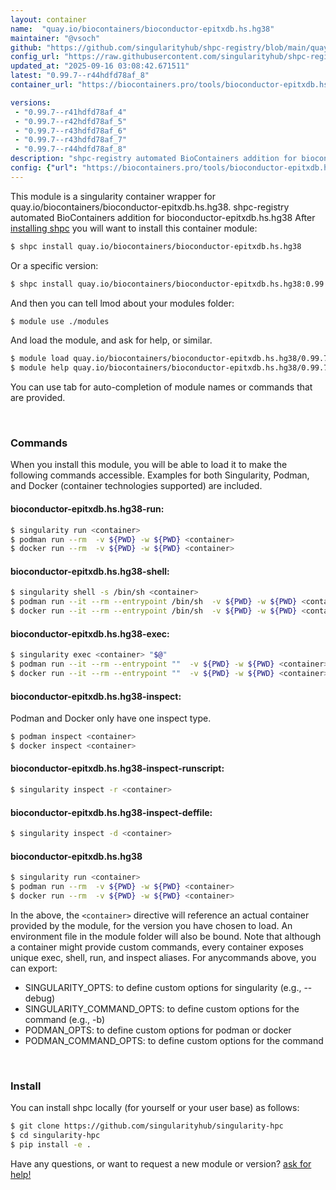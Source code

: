 ```yaml
---
layout: container
name:  "quay.io/biocontainers/bioconductor-epitxdb.hs.hg38"
maintainer: "@vsoch"
github: "https://github.com/singularityhub/shpc-registry/blob/main/quay.io/biocontainers/bioconductor-epitxdb.hs.hg38/container.yaml"
config_url: "https://raw.githubusercontent.com/singularityhub/shpc-registry/main/quay.io/biocontainers/bioconductor-epitxdb.hs.hg38/container.yaml"
updated_at: "2025-09-16 03:08:42.671511"
latest: "0.99.7--r44hdfd78af_8"
container_url: "https://biocontainers.pro/tools/bioconductor-epitxdb.hs.hg38"

versions:
 - "0.99.7--r41hdfd78af_4"
 - "0.99.7--r42hdfd78af_5"
 - "0.99.7--r43hdfd78af_6"
 - "0.99.7--r43hdfd78af_7"
 - "0.99.7--r44hdfd78af_8"
description: "shpc-registry automated BioContainers addition for bioconductor-epitxdb.hs.hg38"
config: {"url": "https://biocontainers.pro/tools/bioconductor-epitxdb.hs.hg38", "maintainer": "@vsoch", "description": "shpc-registry automated BioContainers addition for bioconductor-epitxdb.hs.hg38", "latest": {"0.99.7--r44hdfd78af_8": "sha256:5014cdeb54f496f5a4656c502bb7dab185a28bc0050c767dd5c85caccb4c101d"}, "tags": {"0.99.7--r41hdfd78af_4": "sha256:6850ddf51fab1a808105bd409175d30a03d150f63b549091462a112d3fe9e980", "0.99.7--r42hdfd78af_5": "sha256:c4229a70f6496320029cb23654571d022e09cac9f0835ac8c26a340407891385", "0.99.7--r43hdfd78af_6": "sha256:bd373ec9144476b78fa091129feb5edb7fc70b9103e3f4f01f0c666609b3b547", "0.99.7--r43hdfd78af_7": "sha256:49dc69de89afc8997aea1b83dc86bead1b22ff31a5581ad4774cd4142589515e", "0.99.7--r44hdfd78af_8": "sha256:5014cdeb54f496f5a4656c502bb7dab185a28bc0050c767dd5c85caccb4c101d"}, "docker": "quay.io/biocontainers/bioconductor-epitxdb.hs.hg38"}
---
```


This module is a singularity container wrapper for quay.io/biocontainers/bioconductor-epitxdb.hs.hg38.
shpc-registry automated BioContainers addition for bioconductor-epitxdb.hs.hg38
After [installing shpc](#install) you will want to install this container module:


```bash
$ shpc install quay.io/biocontainers/bioconductor-epitxdb.hs.hg38
```

Or a specific version:

```bash
$ shpc install quay.io/biocontainers/bioconductor-epitxdb.hs.hg38:0.99.7--r44hdfd78af_8
```

And then you can tell lmod about your modules folder:

```bash
$ module use ./modules
```

And load the module, and ask for help, or similar.

```bash
$ module load quay.io/biocontainers/bioconductor-epitxdb.hs.hg38/0.99.7--r44hdfd78af_8
$ module help quay.io/biocontainers/bioconductor-epitxdb.hs.hg38/0.99.7--r44hdfd78af_8
```

You can use tab for auto-completion of module names or commands that are provided.

<br>

### Commands

When you install this module, you will be able to load it to make the following commands accessible.
Examples for both Singularity, Podman, and Docker (container technologies supported) are included.

#### bioconductor-epitxdb.hs.hg38-run:

```bash
$ singularity run <container>
$ podman run --rm  -v ${PWD} -w ${PWD} <container>
$ docker run --rm  -v ${PWD} -w ${PWD} <container>
```

#### bioconductor-epitxdb.hs.hg38-shell:

```bash
$ singularity shell -s /bin/sh <container>
$ podman run --it --rm --entrypoint /bin/sh  -v ${PWD} -w ${PWD} <container>
$ docker run --it --rm --entrypoint /bin/sh  -v ${PWD} -w ${PWD} <container>
```

#### bioconductor-epitxdb.hs.hg38-exec:

```bash
$ singularity exec <container> "$@"
$ podman run --it --rm --entrypoint ""  -v ${PWD} -w ${PWD} <container> "$@"
$ docker run --it --rm --entrypoint ""  -v ${PWD} -w ${PWD} <container> "$@"
```

#### bioconductor-epitxdb.hs.hg38-inspect:

Podman and Docker only have one inspect type.

```bash
$ podman inspect <container>
$ docker inspect <container>
```

#### bioconductor-epitxdb.hs.hg38-inspect-runscript:

```bash
$ singularity inspect -r <container>
```

#### bioconductor-epitxdb.hs.hg38-inspect-deffile:

```bash
$ singularity inspect -d <container>
```



#### bioconductor-epitxdb.hs.hg38

```bash
$ singularity run <container>
$ podman run --rm  -v ${PWD} -w ${PWD} <container>
$ docker run --rm  -v ${PWD} -w ${PWD} <container>
```


In the above, the `<container>` directive will reference an actual container provided
by the module, for the version you have chosen to load. An environment file in the
module folder will also be bound. Note that although a container
might provide custom commands, every container exposes unique exec, shell, run, and
inspect aliases. For anycommands above, you can export:

 - SINGULARITY_OPTS: to define custom options for singularity (e.g., --debug)
 - SINGULARITY_COMMAND_OPTS: to define custom options for the command (e.g., -b)
 - PODMAN_OPTS: to define custom options for podman or docker
 - PODMAN_COMMAND_OPTS: to define custom options for the command

<br>

### Install

You can install shpc locally (for yourself or your user base) as follows:

```bash
$ git clone https://github.com/singularityhub/singularity-hpc
$ cd singularity-hpc
$ pip install -e .
```

Have any questions, or want to request a new module or version? [ask for help!](https://github.com/singularityhub/singularity-hpc/issues)